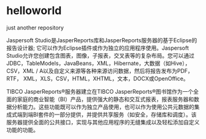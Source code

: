# helloworld
just another repository

Jaspersoft Studio是JasperReports库和JasperReports服务器的基于Eclipse的报告设计器; 它可以作为Eclipse插件或作为独立的应用程序使用。Jaspersoft Studio允许您创建包含图表，图像，子报表，交叉表等的复杂布局。您可以通过JDBC，TableModels，JavaBeans，XML，Hibernate，大数据（如Hive），CSV，XML / A以及自定义来源等各种来源访问数据，然后将报告发布为PDF，RTF， XML，XLS，CSV，HTML，XHTML，文本，DOCX或OpenOffice。

TIBCO JasperReports®服务器建立在TIBCO  JasperReports®图书馆作为一个全面的家庭的商业智能（BI）产品，提供强大的静态和交互式报表，报表服务器和数据分析能力。这些功能既可以作为独立产品使用，也可以作为使用公共元数据的集成式端到端BI套件的一部分提供，并提供共享服务（如安全，存储库和调度）。该服务器提供全面的公共接口，实现与其他应用程序的无缝集成以及轻松添加自定义功能的功能。
